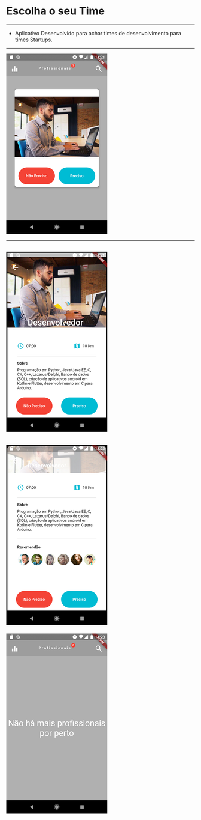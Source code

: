 Escolha o seu Time
===============================================

--------------------

- Aplicativo Desenvolvido para achar times de desenvolvimento para times Startups.

--------------------

![](https://github.com/jacksonn455/Escolha_o_seu_time/blob/master/pessoa.png)

--------------------

![](https://github.com/jacksonn455/Escolha_o_seu_time/blob/master/pessoa1.png)
--------------------

![](https://github.com/jacksonn455/Escolha_o_seu_time/blob/master/pessoa2.png)
--------------------

![](https://github.com/jacksonn455/Escolha_o_seu_time/blob/master/pessoa3.png)


